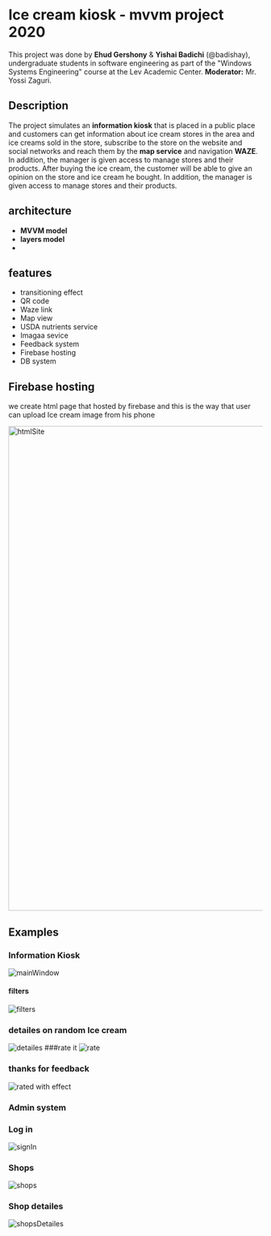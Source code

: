 # Ice cream kiosk -  mvvm project 2020
This project was done by **Ehud Gershony** & **Yishai Badichi** (@badishay), undergraduate students in software engineering as part of the "Windows Systems Engineering" course at the Lev Academic Center.
**Moderator:** Mr. Yossi Zaguri.
## Description
The project simulates an **information kiosk** that is placed in a public place and customers can get information about ice cream stores in the area and ice creams sold in the store, subscribe to the store on the website and social networks and reach them by the **map service** and navigation **WAZE**.
In addition, the manager is given access to manage stores and their products.
After buying the ice cream, the customer will be able to give an opinion on the store and ice cream he bought.
In addition, the manager is given access to manage stores and their products.
## architecture

  - **MVVM model**
  - **layers model**
  - 
 ## features
 - transitioning effect
 - QR code
 - Waze link
 - Map view
 - USDA nutrients service
 - Imagaa sevice
 - Feedback system
 - Firebase hosting
 - DB system



## Firebase hosting
we create html page that hosted by firebase and this is the way that user can upload Ice cream image from his phone

<img width="958" alt="htmlSite" src="https://user-images.githubusercontent.com/45228315/81687372-ac334080-9461-11ea-8246-59f6da1fb138.png">

## Examples

### Information Kiosk
![mainWindow](https://user-images.githubusercontent.com/45228315/81694350-e7397200-9469-11ea-8439-f5355ed22521.jpg)
#### filters
![filters](https://user-images.githubusercontent.com/45228315/81694346-e7397200-9469-11ea-84c6-425256a081c9.jpg)
### detailes on random Ice cream
![detailes](https://user-images.githubusercontent.com/45228315/81694338-e4d71800-9469-11ea-864b-899102cdbe6d.jpg)
###rate it
![rate](https://user-images.githubusercontent.com/45228315/81694358-e86a9f00-9469-11ea-8a6a-50bed43fb1c2.jpg)
### thanks for feedback
![rated with effect](https://user-images.githubusercontent.com/45228315/81694359-e9033580-9469-11ea-8b85-195dd346b0aa.jpg)
### Admin system
### Log in
![signIn](https://user-images.githubusercontent.com/45228315/81694374-ebfe2600-9469-11ea-9dcd-7f764aba3d73.jpg)
### Shops
![shops](https://user-images.githubusercontent.com/45228315/81694362-e99bcc00-9469-11ea-96ce-b26429e7fdba.jpg)
### Shop detailes
![shopsDetailes](https://user-images.githubusercontent.com/45228315/81694366-ea346280-9469-11ea-920d-9840f3f18ef6.jpg)
